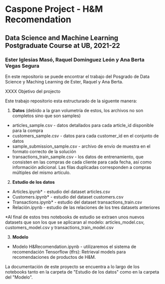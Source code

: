 # Caspone Project - H&M Recomendation
## Data Science and Machine Learning Postgraduate Course at UB, 2021-22
### Ester Iglesias Masó, Raquel Dominguez León y Ana Berta Vegas Segura

En este repositorio se puede encontrar el trabajo del Posgrado de Data Science y Maching Learning de Ester, Raquel y Ana Berta.

XXXX Objetivo del projecto

Este trabajo repositorio esta estructurado de la siguente manera:
1. **Datos** (debido a la gran volumetría de estos, los archivos no son completos sino que son samples)
  - articles_sample.csv - datos detallados para cada article_id disponible para la compra
  - customers_sample.csv - datos para cada customer_id en el conjunto de datos
  - sample_submission_sample.csv - archivo de envío de muestra en el formato correcto de la solución
  - transactions_train_sample.csv - los datos de entrenamiento, que consisten en las compras de cada cliente para cada fecha, así como información adicional. Las filas duplicadas corresponden a compras múltiples del mismo artículo.
2. **Estudio de los datos**
  - Articles.ipynb* - estudio del dataset articles.csv
  - Customers.ipynb* - estudio del dataset customers.csv
  - Transactions.ipynb* - estudio del dataset transactions_train.csv 
  - Relación.ipynb - estudio de las relaciones de los tres datasets anteriores
 
 *Al final de estos tres notebooks de estudio se extraen unos nuevos datasets que son los que se aplicaran al modelo: articles_model.csv, customers_model.csv y transactions_train_model.csv
 
3. **Modelo**
  - Modelo H&Recomendation.ipynb - utilizaremos el sistema de recomendación Tensorflow (tfrs): Retrieval models para recomendaciones de productos de H&M.

La documentación de este proyecto se encuentra a lo largo de los notebooks tanto en la carpeta de "Estudio de los datos" como en la carpeta del "Modelo". 

